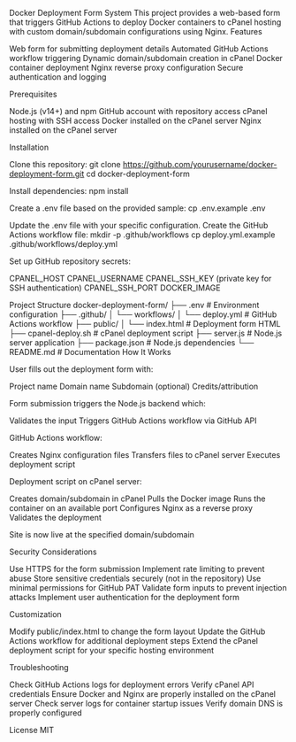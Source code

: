 Docker Deployment Form System
This project provides a web-based form that triggers GitHub Actions to deploy Docker containers to cPanel hosting with custom domain/subdomain configurations using Nginx.
Features

Web form for submitting deployment details
Automated GitHub Actions workflow triggering
Dynamic domain/subdomain creation in cPanel
Docker container deployment
Nginx reverse proxy configuration
Secure authentication and logging

Prerequisites

Node.js (v14+) and npm
GitHub account with repository access
cPanel hosting with SSH access
Docker installed on the cPanel server
Nginx installed on the cPanel server

Installation

Clone this repository:
git clone https://github.com/yourusername/docker-deployment-form.git
cd docker-deployment-form

Install dependencies:
npm install

Create a .env file based on the provided sample:
cp .env.example .env

Update the .env file with your specific configuration.
Create the GitHub Actions workflow file:
mkdir -p .github/workflows
cp deploy.yml.example .github/workflows/deploy.yml

Set up GitHub repository secrets:

CPANEL_HOST
CPANEL_USERNAME
CPANEL_SSH_KEY (private key for SSH authentication)
CPANEL_SSH_PORT
DOCKER_IMAGE



Project Structure
docker-deployment-form/
├── .env                      # Environment configuration
├── .github/
│   └── workflows/
│       └── deploy.yml        # GitHub Actions workflow
├── public/
│   └── index.html            # Deployment form HTML
├── cpanel-deploy.sh          # cPanel deployment script
├── server.js                 # Node.js server application
├── package.json              # Node.js dependencies
└── README.md                 # Documentation
How It Works

User fills out the deployment form with:

Project name
Domain name
Subdomain (optional)
Credits/attribution


Form submission triggers the Node.js backend which:

Validates the input
Triggers GitHub Actions workflow via GitHub API


GitHub Actions workflow:

Creates Nginx configuration files
Transfers files to cPanel server
Executes deployment script


Deployment script on cPanel server:

Creates domain/subdomain in cPanel
Pulls the Docker image
Runs the container on an available port
Configures Nginx as a reverse proxy
Validates the deployment


Site is now live at the specified domain/subdomain

Security Considerations

Use HTTPS for the form submission
Implement rate limiting to prevent abuse
Store sensitive credentials securely (not in the repository)
Use minimal permissions for GitHub PAT
Validate form inputs to prevent injection attacks
Implement user authentication for the deployment form

Customization

Modify public/index.html to change the form layout
Update the GitHub Actions workflow for additional deployment steps
Extend the cPanel deployment script for your specific hosting environment

Troubleshooting

Check GitHub Actions logs for deployment errors
Verify cPanel API credentials
Ensure Docker and Nginx are properly installed on the cPanel server
Check server logs for container startup issues
Verify domain DNS is properly configured

License
MIT
